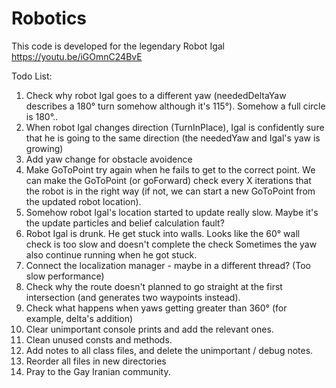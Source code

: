 # Robotics
This code is developed for the legendary Robot Igal
https://youtu.be/iGOmnC24BvE

Todo List:
  1. Check why robot Igal goes to a different yaw (neededDeltaYaw describes a 180° turn somehow although it's 115°).
     Somehow a full circle is 180°..
  2. When robot Igal changes direction (TurnInPlace), 
     Igal is confidently sure that he is going to the same direction (the neededYaw and Igal's yaw is growing)
  3. Add yaw change for obstacle avoidence
  4. Make GoToPoint try again when he fails to get to the correct point.
     We can make the GoToPoint (or goForward) check every X iterations that the robot is in the right way
     (if not, we can start a new GoToPoint from the updated robot location).
  5. Somehow robot Igal's location started to update really slow. Maybe it's the update particles and belief calculation fault?
  6. Robot Igal is drunk. He get stuck into walls. Looks like the 60° wall check is too slow and doesn't complete the check
     Sometimes the yaw also continue running when he got stuck.
  7. Connect the localization manager - maybe in a different thread? (Too slow performance)
  8. Check why the route doesn't planned to go straight at the first intersection (and generates two waypoints instead).
  8. Check what happens when yaws getting greater than 360° (for example, delta's addition)
  9. Clear unimportant console prints and add the relevant ones.
  10. Clean unused consts and methods.
  11. Add notes to all class files, and delete the unimportant / debug notes.
  12. Reorder all files in new directories
  13. Pray to the Gay Iranian community.
